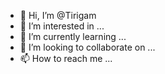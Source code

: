 - 👋 Hi, I’m @Tirigam
- 👀 I’m interested in ...
- 🌱 I’m currently learning ...
- 💞️ I’m looking to collaborate on ...
- 📫 How to reach me ...

<!---
Tirigam/Tirigam is a ✨ special ✨ repository because its `README.md` (this file) appears on your GitHub profile.
You can click the Preview link to take a look at your changes.
--->
